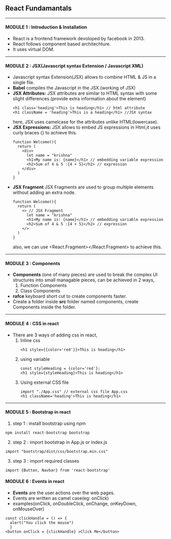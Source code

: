 ## React Fundamantals 

---

#### MODULE 1 : Introduction & Installation 
- React is a frontend framework devoloped by facebook in 2013.
- React follows component based architechture.
- It uses virtual DOM.

---

#### MODULE 2 : JSX(Javascript syntax Extension / Javascript XML) 
- Javascript syntax Extension(JSX) allows to combine HTML & JS in a single file.
- **Babel** compiles the Javascript in the JSX.(working of JSX)
- **JSX Attributes:** JSX attributes are similar to HTML syntax with some slight differences.(provide extra information about the element)
  ```
  <h1 class='heading'>This is heading</h1> // html attribute
  <h1 className = 'heading'>This is a heading</h1> //JSX syntax
  ```
  here, JSX uses camelcase for the attributes unlike HTML(lowercase).
- **JSX Expressions:** JSX allows to embed JS expressions in Html,it uses curly braces {} to achieve this.
  ```
  function Welcome(){
    return (
      <div>
        let name = "krishna"
        <h1>My name is: {name}</h1> // embedding variable expression
        <h2>Sum of 4 & 5 :{4 + 5}</h2> // expression
      </div>
    )
  }
  ```
- **JSX Fragment** JSX Fragments are used to group multiple elements without adding an extra node.
  ```
  function Welcome(){
    return (
      <> // JSX Fragment 
        let name = "krishna"
        <h1>My name is: {name}</h1> // embedding variable expression
        <h2>Sum of 4 & 5 :{4 + 5}</h2> // expression
      </>
    )
  }
  ```
  also, we can use <React.Fragment></React.Fragment> to achieve this.

---

#### MODULE 3 : Components 
- **Components** (one of many pieces) are used to break the complex UI structures into small managable pieces, can be achieved in 2 ways,
  1. Function Components
  2. Class Components
- **rafce** keyboard short cut to create components faster.
- Create a folder inside **src** folder named components, create Components inside the folder.

---
#### MODULE 4 : CSS in react
- There are 3 ways of adding css in react,
  1. Inline css
     ```
     <h1 style={{color='red'}}>This is heading</h1>
     ```
  2. using variable
     ```
     const styleHeading = {color='red'};
     <h1 style={styleHeading}>This is heading</h1>
     ```
  3. Using external CSS file
     ```
     import "./App.css" // external css file App.css
     <h1 className='heading'>This is heading</h1>
     ```
---

#### MODULE 5 : Bootstrap in react
1. step 1 : install bootstrap using npm
```
npm install react-bootstrap bootstrap
```
2. step 2 : import bootstrap in App.js or index.js
```
import "bootstrap/dist/css/bootstrap.min.css"
```
3. step 3 : import required classes
```
import {Button, Navbar} from 'react-bootstrap'
```
#### MODULE 6 : Events in react 
- **Events** are the user actions over the web pages.
- Events are written as camel case(eg: onClick)
- examples(onClick, onDoubleClick, onChange, onKeyDown, onMouseOver)
```
const clickHandle = () => {
  alert("You click the mouse")
  }
<button onClick = {clickHandle} >Click Me</button>
```
